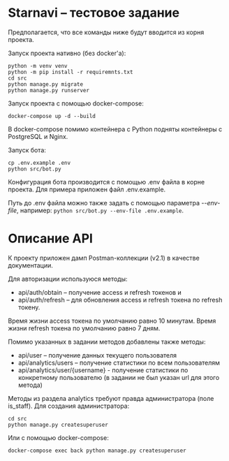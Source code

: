 # Starnavi – тестовое задание
Предполагается, что все команды ниже будут вводится из корня проекта.


Запуск проекта нативно (без docker'а):

```shell script
python -m venv venv
python -m pip install -r requiremnts.txt
cd src
python manage.py migrate
python manage.py runserver
```

Запуск проекта с помощью docker-compose:

```shell script
docker-compose up -d --build
```

В docker-compose помимо контейнера с Python подняты контейнеры с PostgreSQL и Nginx.

Запуск бота:
```shell script
cp .env.example .env
python src/bot.py
```

Конфигурация бота производится с помощью .env файла в корне проекта. 
Для примера приложен файл .env.example. 

Путь до .env файла можно также задать с помощью параметра _--env-file_, например: `python src/bot.py --env-file .env.example`.

 # Описание API
 К проекту приложен дамп Postman-коллекции (v2.1) в качестве документации.
 
 Для авторизации используюся методы:
 - api/auth/obtain – получение access и refresh токенов и 
 - api/auth/refresh – для обновления access и refresh токена по refresh токену.
 
 Время жизни access токена по умолчанию равно 10 минутам.
 Время жизни refresh токена по умолчанию равно 7 дням.
 
 Помимо указанных в задании методов добавлены также методы:
 - api/user – получение данных текущего пользователя
 - api/analytics/users – получение статистики по всем пользователям
 - api/analytics/user/{username} - получение статистики по конкретному пользователю (в задании не был указан url для этого метода)
 
 Методы из раздела analytics требуют правда администратора (поле is_staff). Для создания администратора:
 
```shell script
cd src
python manage.py createsuperuser
```

Или с помощью docker-compose:

```shell script
docker-compose exec back python manage.py createsuperuser
```